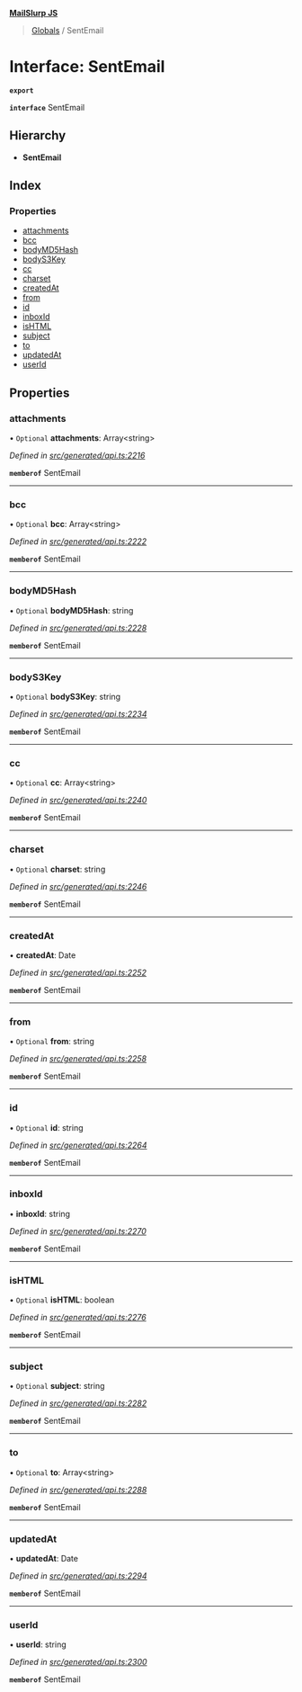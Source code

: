 **[MailSlurp JS](../README.md)**

> [Globals](../README.md) / SentEmail

# Interface: SentEmail

**`export`** 

**`interface`** SentEmail

## Hierarchy

* **SentEmail**

## Index

### Properties

* [attachments](sentemail.md#attachments)
* [bcc](sentemail.md#bcc)
* [bodyMD5Hash](sentemail.md#bodymd5hash)
* [bodyS3Key](sentemail.md#bodys3key)
* [cc](sentemail.md#cc)
* [charset](sentemail.md#charset)
* [createdAt](sentemail.md#createdat)
* [from](sentemail.md#from)
* [id](sentemail.md#id)
* [inboxId](sentemail.md#inboxid)
* [isHTML](sentemail.md#ishtml)
* [subject](sentemail.md#subject)
* [to](sentemail.md#to)
* [updatedAt](sentemail.md#updatedat)
* [userId](sentemail.md#userid)

## Properties

### attachments

• `Optional` **attachments**: Array\<string>

*Defined in [src/generated/api.ts:2216](https://github.com/mailslurp/mailslurp-client/blob/ff09436/src/generated/api.ts#L2216)*

**`memberof`** SentEmail

___

### bcc

• `Optional` **bcc**: Array\<string>

*Defined in [src/generated/api.ts:2222](https://github.com/mailslurp/mailslurp-client/blob/ff09436/src/generated/api.ts#L2222)*

**`memberof`** SentEmail

___

### bodyMD5Hash

• `Optional` **bodyMD5Hash**: string

*Defined in [src/generated/api.ts:2228](https://github.com/mailslurp/mailslurp-client/blob/ff09436/src/generated/api.ts#L2228)*

**`memberof`** SentEmail

___

### bodyS3Key

• `Optional` **bodyS3Key**: string

*Defined in [src/generated/api.ts:2234](https://github.com/mailslurp/mailslurp-client/blob/ff09436/src/generated/api.ts#L2234)*

**`memberof`** SentEmail

___

### cc

• `Optional` **cc**: Array\<string>

*Defined in [src/generated/api.ts:2240](https://github.com/mailslurp/mailslurp-client/blob/ff09436/src/generated/api.ts#L2240)*

**`memberof`** SentEmail

___

### charset

• `Optional` **charset**: string

*Defined in [src/generated/api.ts:2246](https://github.com/mailslurp/mailslurp-client/blob/ff09436/src/generated/api.ts#L2246)*

**`memberof`** SentEmail

___

### createdAt

•  **createdAt**: Date

*Defined in [src/generated/api.ts:2252](https://github.com/mailslurp/mailslurp-client/blob/ff09436/src/generated/api.ts#L2252)*

**`memberof`** SentEmail

___

### from

• `Optional` **from**: string

*Defined in [src/generated/api.ts:2258](https://github.com/mailslurp/mailslurp-client/blob/ff09436/src/generated/api.ts#L2258)*

**`memberof`** SentEmail

___

### id

• `Optional` **id**: string

*Defined in [src/generated/api.ts:2264](https://github.com/mailslurp/mailslurp-client/blob/ff09436/src/generated/api.ts#L2264)*

**`memberof`** SentEmail

___

### inboxId

•  **inboxId**: string

*Defined in [src/generated/api.ts:2270](https://github.com/mailslurp/mailslurp-client/blob/ff09436/src/generated/api.ts#L2270)*

**`memberof`** SentEmail

___

### isHTML

• `Optional` **isHTML**: boolean

*Defined in [src/generated/api.ts:2276](https://github.com/mailslurp/mailslurp-client/blob/ff09436/src/generated/api.ts#L2276)*

**`memberof`** SentEmail

___

### subject

• `Optional` **subject**: string

*Defined in [src/generated/api.ts:2282](https://github.com/mailslurp/mailslurp-client/blob/ff09436/src/generated/api.ts#L2282)*

**`memberof`** SentEmail

___

### to

• `Optional` **to**: Array\<string>

*Defined in [src/generated/api.ts:2288](https://github.com/mailslurp/mailslurp-client/blob/ff09436/src/generated/api.ts#L2288)*

**`memberof`** SentEmail

___

### updatedAt

•  **updatedAt**: Date

*Defined in [src/generated/api.ts:2294](https://github.com/mailslurp/mailslurp-client/blob/ff09436/src/generated/api.ts#L2294)*

**`memberof`** SentEmail

___

### userId

•  **userId**: string

*Defined in [src/generated/api.ts:2300](https://github.com/mailslurp/mailslurp-client/blob/ff09436/src/generated/api.ts#L2300)*

**`memberof`** SentEmail
